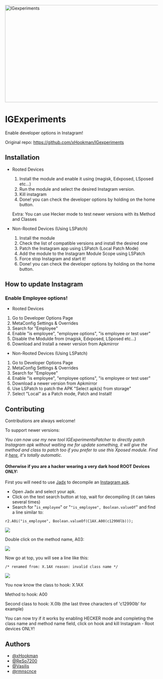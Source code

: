 <img src="https://socialify.git.ci/xHookman/IGexperiments/image?description=1&font=Source%20Code%20Pro&language=1&name=1&pattern=Solid&pulls=1&stargazers=1&theme=Light" alt="IGexperiments" width="640" height="320" />

# IGExperiments

Enable developer options in Instagram!

Original repo: https://github.com/xHookman/IGexperiments


## Installation

* Rooted Devices

  1. Install the module and enable it using (magisk, Edxposed, LSposed etc...)
  2. Run the module and select the desired Instagram version.
  3. Kill instagram
  4. Done! you can check the developer options by holding on the home button.
     
  Extra: You can use Hecker mode to test newer versions with its Method and Classes

* Non-Rooted Devices (Using LSPatch)

  1. Install the module
  2. Check the list of compatible versions and install the desired one
  3. Patch the Instagram app using LSPatch (Local Patch Mode)
  4. Add the module to the Instagram Module Scope using LSPatch
  5. Force stop Instagram and start it!
  6. Done! you can check the developer options by holding on the home button.


## How to update Instagram
### Enable Employee options!
* Rooted Devices
  
1. Go to Developer Options Page
2. MetaConfig Settings & Overrides
3. Search for "Employee"
4. Enable "is employee", "employee options", "is employee or test user"
5. Disable the Modulde from (magisk, Edxposed, LSposed etc...)
5. Download and Install a newer version from Apkmirror

* Non-Rooted Devices (Using LSPatch)

1. Go to Developer Options Page
2. MetaConfig Settings & Overrides
3. Search for "Employee"
4. Enable "is employee", "employee options", "is employee or test user"
5. Download a newer version from Apkmirror
6. Use LSPatch to patch the APK "Select apk(s) from storage"
7. Select "Local" as a Patch mode, Patch and Install! 
## Contributing

Contributions are always welcome!

To support newer versions:

*You can now use my new tool IGExperimentsPatcher to directly patch Instagram apk without waiting me for update something, it will give the method and class to patch too if you prefer to use this Xposed module. Find it [here](https://github.com/xHookman/IGExperimentsPatcher), it's totally automatic.*

#### Otherwise if you are a hacker wearing a very dark hood  ROOT Devices ONLY:

First you will need to use [Jadx](https://github.com/skylot/jadx)
 to decompile an [Instagram apk](https://www.apkmirror.com/apk/instagram/).

- Open Jadx and select your apk.
- Click on the text search button at top, wait for decompiling (it can takes several times)
- Search for "```is_employee```" or "```"is_employee", Boolean.valueOf```" and find a line similar to:

```
r2.A0i("is_employee", Boolean.valueOf(C1AX.A00(c12990lb)));
```
<img src="https://github.com/xHookman/IGexperiments/blob/master/readme/1.png?raw=true">

Double click on the method name, A03:

<img src="https://github.com/xHookman/IGexperiments/blob/master/readme/2.png?raw=true">

Now go at top, you will see a line like this: 
```
/* renamed from: X.1AX reason: invalid class name */
```
<img src="https://github.com/xHookman/IGexperiments/blob/master/readme/3.png?raw=true">


You now know the class to hook: X.1AX

Method to hook: A00

Second class to hook: X.0lb (the last three characters of 'c12990lb' for example)

You can now try if it works by enabling HECKER mode and completing the class name and method name field, click on hook and kill Instagram - Root devices ONLY!

## Authors

- [@xHookman](https://github.com/xHookman)
- [@ReSo7200](https://github.com/ReSo7200)
- [@Vasilis](https://github.com/down-bad)
- [@rmnscnce](https://github.com/rmnscnce)
